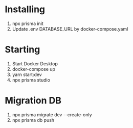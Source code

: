 # Installing

1. npx prisma init
2. Update .env DATABASE_URL by docker-compose.yaml

# Starting

1. Start Docker Desktop
2. docker-compose up
3. yarn start:dev
4. npx prisma studio

# Migration DB

1. npx prisma migrate dev --create-only
2. npx prisma db push
